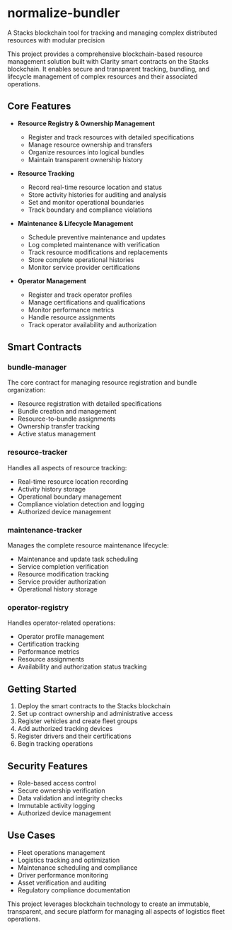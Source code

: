 # normalize-bundler

A Stacks blockchain tool for tracking and managing complex distributed resources with modular precision

This project provides a comprehensive blockchain-based resource management solution built with Clarity smart contracts on the Stacks blockchain. It enables secure and transparent tracking, bundling, and lifecycle management of complex resources and their associated operations.

## Core Features

- **Resource Registry & Ownership Management**
  - Register and track resources with detailed specifications
  - Manage resource ownership and transfers
  - Organize resources into logical bundles
  - Maintain transparent ownership history

- **Resource Tracking**
  - Record real-time resource location and status
  - Store activity histories for auditing and analysis
  - Set and monitor operational boundaries
  - Track boundary and compliance violations

- **Maintenance & Lifecycle Management**
  - Schedule preventive maintenance and updates
  - Log completed maintenance with verification
  - Track resource modifications and replacements
  - Store complete operational histories
  - Monitor service provider certifications

- **Operator Management**
  - Register and track operator profiles
  - Manage certifications and qualifications
  - Monitor performance metrics
  - Handle resource assignments
  - Track operator availability and authorization

## Smart Contracts

### bundle-manager
The core contract for managing resource registration and bundle organization:
- Resource registration with detailed specifications
- Bundle creation and management
- Resource-to-bundle assignments
- Ownership transfer tracking
- Active status management

### resource-tracker
Handles all aspects of resource tracking:
- Real-time resource location recording
- Activity history storage
- Operational boundary management
- Compliance violation detection and logging
- Authorized device management

### maintenance-tracker
Manages the complete resource maintenance lifecycle:
- Maintenance and update task scheduling
- Service completion verification
- Resource modification tracking
- Service provider authorization
- Operational history storage

### operator-registry
Handles operator-related operations:
- Operator profile management
- Certification tracking
- Performance metrics
- Resource assignments
- Availability and authorization status tracking

## Getting Started

1. Deploy the smart contracts to the Stacks blockchain
2. Set up contract ownership and administrative access
3. Register vehicles and create fleet groups
4. Add authorized tracking devices
5. Register drivers and their certifications
6. Begin tracking operations

## Security Features

- Role-based access control
- Secure ownership verification
- Data validation and integrity checks
- Immutable activity logging
- Authorized device management

## Use Cases

- Fleet operations management
- Logistics tracking and optimization
- Maintenance scheduling and compliance
- Driver performance monitoring
- Asset verification and auditing
- Regulatory compliance documentation

This project leverages blockchain technology to create an immutable, transparent, and secure platform for managing all aspects of logistics fleet operations.